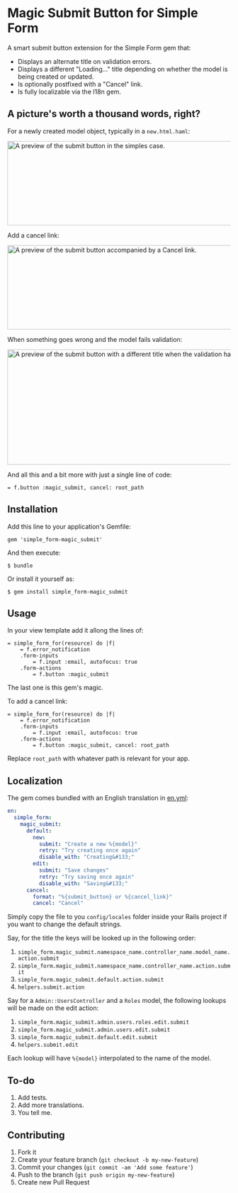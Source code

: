 # Magic Submit Button for Simple Form

A smart submit button extension for the Simple Form gem that:

- Displays an alternate title on validation errors.
- Displays a different "Loading..." title depending on whether the model is being created or updated.
- Is optionally postfixed with a "Cancel" link.
- Is fully localizable via the I18n gem.

## A picture's worth a thousand words, right?

For a newly created model object, typically in a `new.html.haml`:

<img src="https://raw.github.com/eploko/simple_form-magic_submit/master/preview/01-submit.png" width="720" height="190" alt="A preview of the submit button in the simples case."/>

Add a cancel link:

<img src="https://raw.github.com/eploko/simple_form-magic_submit/master/preview/02-submit-with-cancel.png" width="720" height="190" alt="A preview of the submit button accompanied by a Cancel link."/>

When something goes wrong and the model fails validation:

<img src="https://raw.github.com/eploko/simple_form-magic_submit/master/preview/03-model-invalid.png" width="720" height="260" alt="A preview of the submit button with a different title when the validation has failed."/>

And all this and a bit more with just a single line of code:

```haml
= f.button :magic_submit, cancel: root_path
```

## Installation

Add this line to your application's Gemfile:

    gem 'simple_form-magic_submit'

And then execute:

    $ bundle

Or install it yourself as:

    $ gem install simple_form-magic_submit

## Usage

In your view template add it allong the lines of:

```haml
= simple_form_for(resource) do |f|
    = f.error_notification
    .form-inputs
        = f.input :email, autofocus: true
    .form-actions
        = f.button :magic_submit
```

The last one is this gem's magic.

To add a cancel link:

```haml
= simple_form_for(resource) do |f|
    = f.error_notification
    .form-inputs
        = f.input :email, autofocus: true
    .form-actions
        = f.button :magic_submit, cancel: root_path
```

Replace `root_path` with whatever path is relevant for your app.

## Localization

The gem comes bundled with an English translation in [en.yml](https://github.com/eploko/simple_form-magic_submit/blob/master/locales/en.yml):

```yaml
en:
  simple_form:
    magic_submit:
      default:
        new:
          submit: "Create a new %{model}"
          retry: "Try creating once again"
          disable_with: "Creating&#133;"
        edit:
          submit: "Save changes"
          retry: "Try saving once again"
          disable_with: "Saving&#133;"
      cancel:
        format: "%{submit_button} or %{cancel_link}"
        cancel: "Cancel"
```

Simply copy the file to you `config/locales` folder inside your Rails project if you want to change the default strings.

Say, for the title the keys will be looked up in the following order:

1. `simple_form.magic_submit.namespace_name.controller_name.model_name.action.submit`
2. `simple_form.magic_submit.namespace_name.controller_name.action.submit`
3. `simple_form.magic_submit.default.action.submit`
4. `helpers.submit.action`

Say for a `Admin::UsersController` and a `Roles` model, the following lookups will be
made on the edit action:

1. `simple_form.magic_submit.admin.users.roles.edit.submit`
2. `simple_form.magic_submit.admin.users.edit.submit`
3. `simple_form.magic_submit.default.edit.submit`
4. `helpers.submit.edit`

Each lookup will have `%{model}` interpolated to the name of the model.

## To-do

1. Add tests.
2. Add more translations.
3. You tell me.

## Contributing

1. Fork it
2. Create your feature branch (`git checkout -b my-new-feature`)
3. Commit your changes (`git commit -am 'Add some feature'`)
4. Push to the branch (`git push origin my-new-feature`)
5. Create new Pull Request
